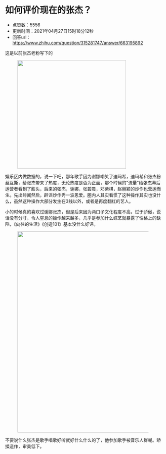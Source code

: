 # 如何评价现在的张杰？
- 点赞数：5556
- 更新时间：2021年04月27日15时18分12秒
- 回答url：https://www.zhihu.com/question/315281747/answer/663195892
<body>
 <p data-pid="fzniKGm7">这是以前张杰老粉写下的</p>
 <figure data-size="normal">
  <img src="https://picx.zhimg.com/50/v2-dd6baab164478ecdc84a841b49e87dd6_720w.jpg?source=1940ef5c" data-rawwidth="351" data-rawheight="4096" data-size="normal" data-original-token="v2-dd6baab164478ecdc84a841b49e87dd6" data-default-watermark-src="https://picx.zhimg.com/50/v2-d0fedc0546790c4ff5b3642b05e683f5_720w.jpg?source=1940ef5c" class="content_image" width="351">
 </figure>
 <p data-pid="y-pPKmZY">娱乐区内做数据的，说一下吧，那年歌手因为谢娜嘲笑了迪玛希，迪玛希和张杰粉丝互撕，给张杰带来了热度，无论热度是否为正面，那个时候的"流量"给张杰幕后运营者看到了甜头，后来的张杰，谢娜，张碧晨，邓紫棋，赵丽颖的炒作也营运而生。先出绯闻然后，辟谣炒作秀一波恩爱。圈内人其实看惯了这种操作其实也没什么，虽然这种操作大部分发生在3线以外，或者是再度翻红的艺人。</p>
 <p data-pid="sfpvdB69">小的时候真的喜欢过谢娜张杰，但是后来因为两口子文化程度不高，过于骄傲，说话没有分寸，令人窒息的操作越来越多，几乎是参加什么综艺就暴露了性格上的缺陷，《向往的生活》《创造101》基本没什么好评。</p>
 <figure data-size="normal">
  <img src="https://picx.zhimg.com/50/v2-12c8ab8ce9919bbf7ec51f58521d20e9_720w.jpg?source=1940ef5c" data-rawwidth="650" data-rawheight="4096" data-size="normal" data-original-token="v2-49f7ee6c0cb175730e9fdb61effd04ec" data-default-watermark-src="https://pic1.zhimg.com/50/v2-2d24463b6cc0f40de6aca5925da72aab_720w.jpg?source=1940ef5c" class="origin_image zh-lightbox-thumb" width="650" data-original="https://pica.zhimg.com/v2-12c8ab8ce9919bbf7ec51f58521d20e9_r.jpg?source=1940ef5c">
 </figure>
 <p data-pid="-Betg6SN">不要说什么张杰是歌手唱歌好听就好什么什么的了，他参加歌手被音乐人群嘲。矫揉造作，审美低下。</p>
</body>